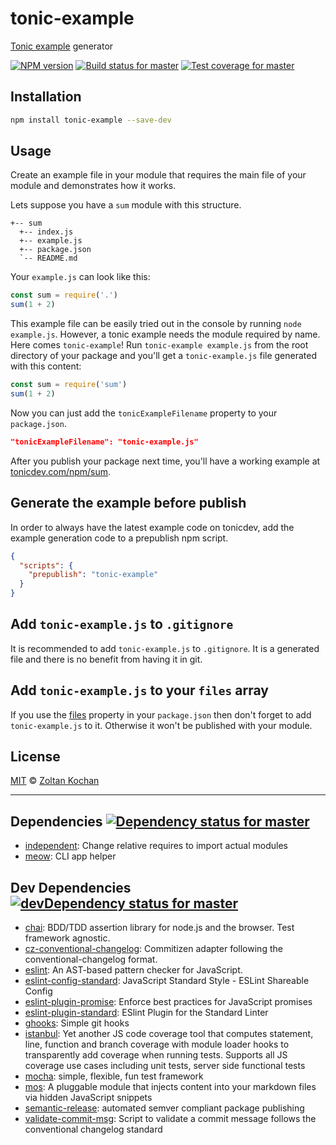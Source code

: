 <!--@'# ' + package.name-->
# tonic-example
<!--/@-->

[Tonic example](https://tonicdev.com/) generator

<!--@shields.flatSquare('npm', 'travis', 'coveralls')-->
[![NPM version](https://img.shields.io/npm/v/tonic-example.svg?style=flat-square)](https://www.npmjs.com/package/tonic-example)
[![Build status for master](https://img.shields.io/travis/zkochan/tonic-example/master.svg?style=flat-square)](https://travis-ci.org/zkochan/tonic-example)
[![Test coverage for master](https://img.shields.io/coveralls/zkochan/tonic-example/master.svg?style=flat-square)](https://coveralls.io/r/zkochan/tonic-example?branch=master)
<!--/@-->

## Installation

```sh
npm install tonic-example --save-dev
```

## Usage

Create an example file in your module that requires the main file of your module and demonstrates how it works.

Lets suppose you have a `sum` module with this structure.

    +-- sum
      +-- index.js
      +-- example.js
      +-- package.json
      `-- README.md

Your `example.js` can look like this:

```js
const sum = require('.')
sum(1 + 2)
```

This example file can be easily tried out in the console by running `node example.js`. However, a tonic example needs the module required by name. Here comes `tonic-example`! Run `tonic-example example.js` from the root directory of your package and you'll get a `tonic-example.js` file generated with this content:

```js
const sum = require('sum')
sum(1 + 2)
```

Now you can just add the `tonicExampleFilename` property to your `package.json`.

```json
"tonicExampleFilename": "tonic-example.js"
```

After you publish your package next time, you'll have a working example at [tonicdev.com/npm/sum](https://tonicdev.com/npm/sum).

## Generate the example before publish

In order to always have the latest example code on tonicdev, add the example generation code to a prepublish npm script.

```json
{
  "scripts": {
    "prepublish": "tonic-example"
  }
}
```

## Add `tonic-example.js` to `.gitignore`

It is recommended to add `tonic-example.js` to `.gitignore`. It is a generated file and there is no benefit from having it in git.

## Add `tonic-example.js` to your `files` array

If you use the [files](https://docs.npmjs.com/files/package.json#files) property in your `package.json` then don't forget to add `tonic-example.js` to it. Otherwise it won't be published with your module.

<!--@license()-->
## License

[MIT](./LICENSE) © [Zoltan Kochan](http://kochan.io)
<!--/@-->

* * *

<!--@dependencies({ shield: 'flat-square' })-->
## Dependencies [![Dependency status for master](https://img.shields.io/david/zkochan/tonic-example/master.svg?style=flat-square)](https://david-dm.org/zkochan/tonic-example/master)

- [independent](https://github.com/zkochan/independent): Change relative requires to import actual modules
- [meow](https://github.com/sindresorhus/meow): CLI app helper

<!--/@-->

<!--@devDependencies({ shield: 'flat-square' })-->
## Dev Dependencies [![devDependency status for master](https://img.shields.io/david/dev/zkochan/tonic-example/master.svg?style=flat-square)](https://david-dm.org/zkochan/tonic-example/master#info=devDependencies)

- [chai](https://github.com/chaijs/chai): BDD/TDD assertion library for node.js and the browser. Test framework agnostic.
- [cz-conventional-changelog](https://github.com/commitizen/cz-conventional-changelog): Commitizen adapter following the conventional-changelog format.
- [eslint](https://github.com/eslint/eslint): An AST-based pattern checker for JavaScript.
- [eslint-config-standard](https://github.com/feross/eslint-config-standard): JavaScript Standard Style - ESLint Shareable Config
- [eslint-plugin-promise](https://github.com/xjamundx/eslint-plugin-promise): Enforce best practices for JavaScript promises
- [eslint-plugin-standard](https://github.com/xjamundx/eslint-plugin-standard): ESlint Plugin for the Standard Linter
- [ghooks](https://github.com/gtramontina/ghooks): Simple git hooks
- [istanbul](https://github.com/gotwarlost/istanbul): Yet another JS code coverage tool that computes statement, line, function and branch coverage with module loader hooks to transparently add coverage when running tests. Supports all JS coverage use cases including unit tests, server side functional tests
- [mocha](https://github.com/mochajs/mocha): simple, flexible, fun test framework
- [mos](https://github.com/zkochan/mos): A pluggable module that injects content into your markdown files via hidden JavaScript snippets
- [semantic-release](https://github.com/semantic-release/semantic-release): automated semver compliant package publishing
- [validate-commit-msg](https://github.com/kentcdodds/validate-commit-msg): Script to validate a commit message follows the conventional changelog standard

<!--/@-->
